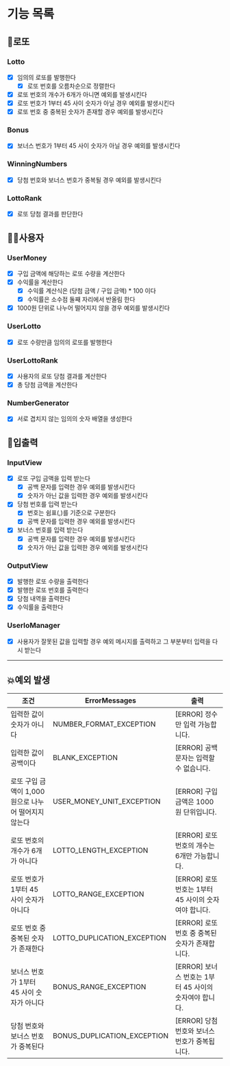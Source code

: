 # 기능 목록

## 🎰로또
### Lotto
- [x] 임의의 로또를 발행한다
    - [x] 로또 번호를 오름차순으로 정렬한다
- [x] 로또 번호의 개수가 6개가 아니면 예외를 발생시킨다
- [x] 로또 번호가 1부터 45 사이 숫자가 아닐 경우 예외를 발생시킨다
- [x] 로또 번호 중 중복된 숫자가 존재할 경우 예외를 발생시킨다

### Bonus
- [x] 보너스 번호가 1부터 45 사이 숫자가 아닐 경우 예외를 발생시킨다

### WinningNumbers
- [x] 당첨 번호와 보너스 번호가 중복될 경우 예외를 발생시킨다

### LottoRank
- [x] 로또 당첨 결과를 판단한다


## 👨‍🦰사용자
### UserMoney
- [x] 구입 금액에 해당하는 로또 수량을 계산한다
- [x] 수익률을 계산한다
    - [x] 수익률 계산식은 (당첨 금액 / 구입 금액) * 100 이다
    - [x] 수익률은 소수점 둘째 자리에서 반올림 한다
- [x] 1000원 단위로 나누어 떨어지지 않을 경우 예외를 발생시킨다

### UserLotto
- [x] 로또 수량만큼 임의의 로또를 발행한다

### UserLottoRank
- [x] 사용자의 로또 당첨 결과를 계산한다
- [x] 총 당첨 금액을 계산한다

### NumberGenerator
- [x] 서로 겹치지 않는 임의의 숫자 배열을 생성한다


## 📌입출력
### InputView

- [x] 로또 구입 금액을 입력 받는다
    - [x] 공백 문자를 입력한 경우 예외를 발생시킨다
    - [x] 숫자가 아닌 값을 입력한 경우 예외를 발생시킨다
- [x] 당첨 번호를 입력 받는다
    - [x] 번호는 쉼표(,)를 기준으로 구분한다
    - [x] 공백 문자를 입력한 경우 예외를 발생시킨다
- [x] 보너스 번호를 입력 받는다
    - [x] 공백 문자를 입력한 경우 예외를 발생시킨다
    - [x] 숫자가 아닌 값을 입력한 경우 예외를 발생시킨다

### OutputView
- [x] 발행한 로또 수량을 출력한다
- [x] 발행한 로또 번호를 출력한다
- [x] 당첨 내역을 출력한다
- [x] 수익률을 출력한다

### UserIoManager
- [x] 사용자가 잘못된 값을 입력할 경우 예외 메시지를 출력하고 그 부분부터 입력을 다시 받는다

---

## 💥예외 발생
| 조건 | ErrorMessages | 출력                                   |
| --- | --- |--------------------------------------|
| 입력한 값이 숫자가 아니다 | NUMBER_FORMAT_EXCEPTION | [ERROR] 정수만 입력 가능합니다.                |
| 입력한 값이 공백이다 | BLANK_EXCEPTION | [ERROR] 공백 문자는 입력할 수 없습니다.           |
| 로또 구입 금액이 1,000원으로 나누어 떨어지지 않는다 | USER_MONEY_UNIT_EXCEPTION | [ERROR] 구입 금액은 1000원 단위입니다.          |
| 로또 번호의 개수가 6개가 아니다 | LOTTO_LENGTH_EXCEPTION | [ERROR] 로또 번호의 개수는 6개만 가능합니다.        |
| 로또 번호가 1부터 45 사이 숫자가 아니다 | LOTTO_RANGE_EXCEPTION | [ERROR] 로또 번호는 1부터 45 사이의 숫자여야 합니다.  |
| 로또 번호 중 중복된 숫자가 존재한다 | LOTTO_DUPLICATION_EXCEPTION | [ERROR] 로또 번호 중 중복된 숫자가 존재합니다.       |
| 보너스 번호가 1부터 45 사이 숫자가 아니다 | BONUS_RANGE_EXCEPTION | [ERROR] 보너스 번호는 1부터 45 사이의 숫자여야 합니다. |
| 당첨 번호와 보너스 번호가 중복된다 | BONUS_DUPLICATION_EXCEPTION | [ERROR] 당첨 번호와 보너스 번호가 중복됩니다.        |
